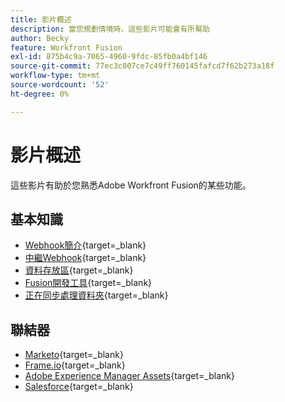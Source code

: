 ```yaml
---
title: 影片概述
description: 當您規劃情境時，這些影片可能會有所幫助
author: Becky
feature: Workfront Fusion
exl-id: 875b4c9a-7065-4960-9fdc-85fb0a4bf146
source-git-commit: 77ec3c007ce7c49ff760145fafcd7f62b273a18f
workflow-type: tm+mt
source-wordcount: '52'
ht-degree: 0%

---
```


# 影片概述

這些影片有助於您熟悉Adobe Workfront Fusion的某些功能。

## 基本知識

* [Webhook簡介](https://video.tv.adobe.com/v/3427025/){target=_blank}
* [中繼Webhook](https://video.tv.adobe.com/v/3427030/){target=_blank}
* [資料存放區](https://video.tv.adobe.com/v/3427029/){target=_blank}
* [Fusion開發工具](https://video.tv.adobe.com/v/3427031/){target=_blank}
* [正在同步處理資料夾](https://video.tv.adobe.com/v/3427033/){target=_blank}

## 聯結器

* [Marketo](https://video.tv.adobe.com/v/3427026/){target=_blank}
* [Frame.io](https://video.tv.adobe.com/v/3427032/){target=_blank}
* [Adobe Experience Manager Assets](https://video.tv.adobe.com/v/3427034/){target=_blank}
* [Salesforce](https://video.tv.adobe.com/v/3427027/){target=_blank}
